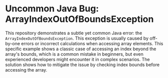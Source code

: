 # Uncommon Java Bug: ArrayIndexOutOfBoundsException

This repository demonstrates a subtle yet common Java error: the `ArrayIndexOutOfBoundsException`.  This exception is usually caused by off-by-one errors or incorrect calculations when accessing array elements. This specific example shows a classic case of accessing an index beyond the array's bounds, which is a common mistake in beginners, but even experienced developers might encounter it in complex scenarios. The solution shows how to mitigate the issue by checking index bounds before accessing the array.